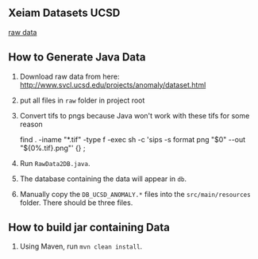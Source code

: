 ## Xeiam Datasets UCSD

[raw data](http://www.svcl.ucsd.edu/projects/anomaly/dataset.html) 

## How to Generate Java Data

1. Download raw data from here: http://www.svcl.ucsd.edu/projects/anomaly/dataset.html

1. put all files in `raw` folder in project root

1. Convert tifs to pngs because Java won't work with these tifs for some reason

    find . -iname "*.tif" -type f -exec sh -c 'sips -s format png "$0" --out "${0%.tif}.png"' {} \;

1. Run `RawData2DB.java`. 

1. The database containing the data will appear in `db`.

1. Manually copy the `DB_UCSD_ANOMALY.*` files into the `src/main/resources` folder. There should be three files. 

## How to build jar containing Data

1. Using Maven, run `mvn clean install`.
